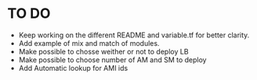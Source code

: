 # TO DO

* Keep working on the different README and variable.tf for better clarity.
* Add example of mix and match of modules.
* Make possible to chosse weither or not to deploy LB
* Make possible to choose number of AM and SM to deploy
* Add Automatic lookup for AMI ids

